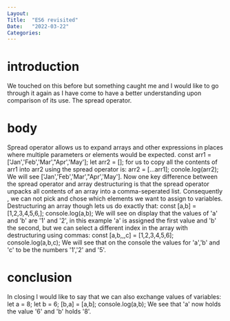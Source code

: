 ```yaml
---
Layout:
Title:  "ES6 revisited"
Date:   "2022-03-22"
Categories:
---
```

# introduction
We touched on this before but something caught me and I would like to go through it again as I have come to have a better understanding upon comparison of its use. The spread operator.

# body
Spread operator allows us to expand arrays and other expressions in places where multiple parameters or elements would be expected. 
const arr1 = ['Jan','Feb','Mar',"Apr','May'];
let arr2 = [];
for us to copy all the contents of arr1 into arr2 using the spread operator is:
arr2 = [...arr1];
conole.log(arr2);
We will see ['Jan','Feb','Mar',"Apr','May'].
Now one key difference between the spread operator and array destructuring is that the spread operator unpacks all contents of an array into a comma-seperated list. Consequently , we can not pick and chose which elements we want to assign to variables. Destructuring an array though lets us do exactly that:
const [a,b] = [1,2,3,4,5,6,];
console.log(a,b); 
We will see on display that the values of 'a' and 'b' are '1' and '2', in this example 'a' is assigned the first value and 'b' the second, but we can select a different index in the array with destructuring using commas:
const [a,b,,,c] = [1,2,3,4,5,6];
console.log(a,b,c); 
We will see that on the console the values for 'a','b' and 'c' to be the numbers '1','2' and '5'.  

# conclusion
In closing I would like to say that we can also exchange values of variables:
let a = 8;
let b = 6;
[b,a] = [a,b];
console.log(a,b);
We see that 'a' now holds the value '6' and 'b' holds '8'.